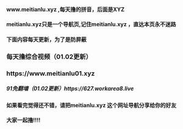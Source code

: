 <h4>www.meitianlu.xyz   ,每天撸的拼音，后面是XYZ</h4>
<h4>meitianlu.xyz只是一个导航页,记住meitianlu.xyz ，直达本页永不迷路</h4>
<h4>下面内容每天更新，为了是防屏蔽</h4>

<h3>每天撸综合视频（01.02更新）</h3>
<h3>https://www.meitianlu01.xyz</h3>

<h5>91免翻墙（01.02更新）https://627.workarea8.live</h5>

<h4>如果看完觉得还不错，请把meitianlu.xyz 这个网址导航分享给你的好友</h4>
<h4>大家一起撸!!!!</h4>
